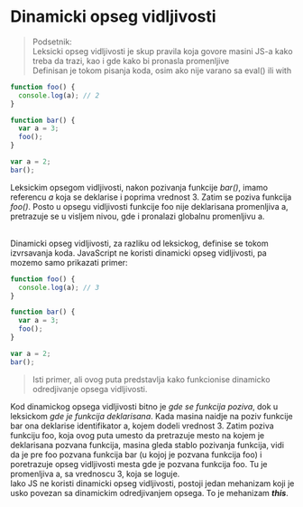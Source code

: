 # Dinamicki opseg vidljivosti

> Podsetnik:<br>
> Leksicki opseg vidljivosti je skup pravila koja govore masini JS-a kako treba da trazi, kao i gde kako bi pronasla promenljive<br>
> Definisan je tokom pisanja koda, osim ako nije varano sa eval() ili with

```js
function foo() {
  console.log(a); // 2
}

function bar() {
  var a = 3;
  foo();
}

var a = 2;
bar();
```

Leksickim opsegom vidljivosti, nakon pozivanja funkcije _bar()_, imamo referencu _a_ koja se deklarise i poprima vrednost 3. Zatim se poziva funkcija _foo()_. Posto u opsegu vidljivosti funkcije foo nije deklarisana promenljiva a, pretrazuje se u visljem nivou, gde i pronalazi globalnu promenljivu a.<br><br>

Dinamicki opseg vidljivosti, za razliku od leksickog, definise se tokom izvrsavanja koda. JavaScript ne koristi dinamicki opseg vidljivosti, pa mozemo samo prikazati primer:

```js
function foo() {
  console.log(a); // 3
}

function bar() {
  var a = 3;
  foo();
}

var a = 2;
bar();
```

> Isti primer, ali ovog puta predstavlja kako funkcionise dinamicko odredjivanje opsega vidljivosti.

Kod dinamickog opsega vidljivosti bitno je _gde se funkcija poziva_, dok u leksickom _gde je funkcija deklarisana_.
Kada masina naidje na poziv funkcije bar ona deklarise identifikator a, kojem dodeli vrednost 3. Zatim poziva funkciju foo, koja ovog puta umesto da pretrazuje mesto na kojem je deklarisana pozvana funkcija, masina gleda stablo pozivanja funkcija, vidi da je pre foo pozvana funkcija bar (u kojoj je pozvana funkcija foo) i poretrazuje opseg vidljivosti mesta gde je pozvana funkcija foo. Tu je promenljiva a, sa vrednoscu 3, koja se loguje.<br>
Iako JS ne koristi dinamicki opseg vidljivosti, postoji jedan mehanizam koji je usko povezan sa dinamickim odredjivanjem opsega. To je mehanizam **_this_**.
